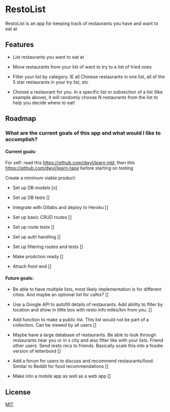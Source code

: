 # RestoList

RestoList is an app for keeping track of restaurants you have and want to eat at

## Features

- List restaurants you want to eat at

- Move restaurants from your list of want to try to a list of tried ones

- Filter your list by category. IE all Chinese restaurants in one list, all of the 5 star restaurants in your try list, etc

- Choose a restaurant for you. In a specific list or subsection of a list (like example above), it will randomly choose N restaurants from the list to help you decide where to eat!

<!--

Add all this stuff when app gets more finalized

## Getting Started

How do I use this app?

## Contributing

How can I contribute to this app? -->

## Roadmap

### What are the current goals of this app and what would I like to accomplish?

#### Current goals:

For self: read this https://github.com/dwyl/learn-tdd, then this https://github.com/dwyl/learn-tape before starting on testing

Create a minimum viable product:

- Set up DB models [x]

- Set up DB tests []

- Integrate with Gitlabs and deploy to Heroku []

- Set up basic CRUD routes []

- Set up route tests []

- Set up auth handling []

- Set up filtering routes and tests []

- Make prodction ready []

- Attach front end []

#### Future goals:

- Be able to have multiple lists, most likely implementation is for different cities. And maybe an optional list for cafes? []

- Use a Google API to autofill details of restaurants. Add ability to filter by location and show in little box with resto info miles/km from you. []

- Add function to make a public list. This list would not be part of a collection. Can be viewed by all users []

- Maybe have a large database of restaurants. Be able to look through restaurants near you or in x city and also filter like with your lists. Friend other users. Send resto recs to friends. Basically scale this into a foodie version of letterboxd []

- Add a forum for users to discuss and recommend restaurants/food. Similar to Reddit for food recommendations []

- Make into a mobile app as well as a web app []

## License

[MIT](https://choosealicense.com/licenses/mit/)
